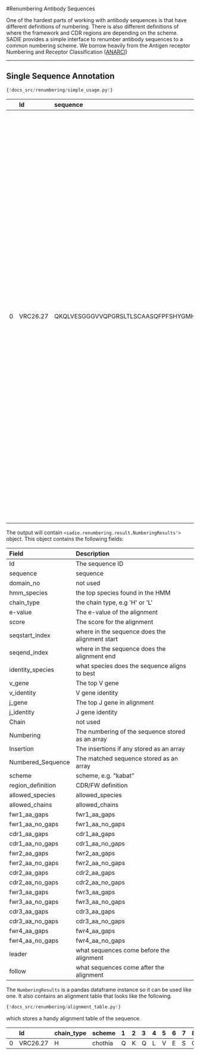 #Renumbering Antibody Sequences

One of the hardest parts of working with antibody sequences is that have different definitions of numbering. There is also different definitions of where the framework and CDR regions are depending on the scheme. SADIE provides a simple interface to renumber antibody sequences to a common numbering scheme. We borrow heavily from the Antigen receptor Numbering and Receptor Classification ([ANARCI](https://opig.stats.ox.ac.uk/webapps/sabdab-sabpred/sabpred/anarci/))

---

## Single Sequence Annotation

```Python
{!docs_src/renumbering/simple_usage.py!}

```

|     | Id       | sequence                                                                                                                                          | domain_no | hmm_species | chain_type |     e-value |  score | seqstart_index | seqend_index | identity_species | v_gene       | v_identity | j_gene    | j_identity | Chain | Numbering                                                                                                                                                                                                                                                                                                                                                                                                                                                                                                                                                                                                                             | Insertion                                                                                                                                                                                                                                                                                                                                                                                                                                                                                                                                                                                                                             | Numbered_Sequence                                                                                                                                                                                                                                                                                                                                                                                                                                                                                                                                                                                                                                                                                                                                     | scheme  | region_definition | allowed_species | allowed_chains | fwr1_aa_gaps              | fwr1_aa_no_gaps           | cdr1_aa_gaps | cdr1_aa_no_gaps | fwr2_aa_gaps      | fwr2_aa_no_gaps   | cdr2_aa_gaps | cdr2_aa_no_gaps | fwr3_aa_gaps                           | fwr3_aa_no_gaps                        | cdr3_aa_gaps                            | cdr3_aa_no_gaps                         | fwr4_aa_gaps | fwr4_aa_no_gaps | leader | follow |
| --: | :------- | :------------------------------------------------------------------------------------------------------------------------------------------------ | --------: | :---------- | :--------- | ----------: | -----: | -------------: | -----------: | :--------------- | :----------- | ---------: | :-------- | ---------: | :---- | :------------------------------------------------------------------------------------------------------------------------------------------------------------------------------------------------------------------------------------------------------------------------------------------------------------------------------------------------------------------------------------------------------------------------------------------------------------------------------------------------------------------------------------------------------------------------------------------------------------------------------------ | :------------------------------------------------------------------------------------------------------------------------------------------------------------------------------------------------------------------------------------------------------------------------------------------------------------------------------------------------------------------------------------------------------------------------------------------------------------------------------------------------------------------------------------------------------------------------------------------------------------------------------------ | :---------------------------------------------------------------------------------------------------------------------------------------------------------------------------------------------------------------------------------------------------------------------------------------------------------------------------------------------------------------------------------------------------------------------------------------------------------------------------------------------------------------------------------------------------------------------------------------------------------------------------------------------------------------------------------------------------------------------------------------------------- | :------ | :---------------- | :-------------- | :------------- | :------------------------ | :------------------------ | :----------- | :-------------- | :---------------- | :---------------- | :----------- | :-------------- | :------------------------------------- | :------------------------------------- | :-------------------------------------- | :-------------------------------------- | :----------- | :-------------- | :----- | :----- |
|   0 | VRC26.27 | QKQLVESGGGVVQPGRSLTLSCAASQFPFSHYGMHWVRQAPGKGLEWVASITNDGTKKYHGESVWDRFRISRDNSKNTLFLQMNSLRAEDTALYFCVRDQREDECEEWWSDYYDFGKELPCRKFRGLGLAGIFDIWGHGTMVIVS |         0 | human       | H          | 1.65353e-43 | 134.25 |              0 |          144 | human            | IGHV3-30\*03 |        0.8 | IGHJ3\*02 |       0.64 | H     | [1, 2, 3, 4, 5, 6, 7, 8, 9, 10, 11, 12, 13, 14, 15, 16, 17, 18, 19, 20, 21, 22, 23, 24, 25, 26, 27, 28, 29, 30, 31, 32, 33, 34, 35, 36, 37, 38, 39, 40, 41, 42, 43, 44, 45, 46, 47, 48, 49, 50, 51, 52, 52, 53, 54, 55, 56, 57, 58, 59, 60, 61, 62, 63, 64, 65, 66, 67, 68, 69, 70, 71, 72, 73, 74, 75, 76, 77, 78, 79, 80, 81, 82, 82, 82, 82, 83, 84, 85, 86, 87, 88, 89, 90, 91, 92, 93, 94, 95, 96, 97, 98, 99, 100, 100, 100, 100, 100, 100, 100, 100, 100, 100, 100, 100, 100, 100, 100, 100, 100, 100, 100, 100, 100, 100, 100, 100, 100, 100, 100, 100, 100, 100, 101, 102, 103, 104, 105, 106, 107, 108, 109, 110, 111, 112] | ['', '', '', '', '', '', '', '', '', '', '', '', '', '', '', '', '', '', '', '', '', '', '', '', '', '', '', '', '', '', '', '', '', '', '', '', '', '', '', '', '', '', '', '', '', '', '', '', '', '', '', '', 'A', '', '', '', '', '', '', '', '', '', '', '', '', '', '', '', '', '', '', '', '', '', '', '', '', '', '', '', '', '', '', 'A', 'B', 'C', '', '', '', '', '', '', '', '', '', '', '', '', '', '', '', '', '', '', 'A', 'B', 'C', 'D', 'E', 'F', 'G', 'H', 'I', 'J', 'K', 'L', 'M', 'N', 'O', 'P', 'Q', 'R', 'S', 'T', 'U', 'V', 'W', 'X', 'Y', 'Z', 'a', 'b', 'c', '', '', '', '', '', '', '', '', '', '', '', ''] | ['Q', 'K', 'Q', 'L', 'V', 'E', 'S', 'G', 'G', 'G', 'V', 'V', 'Q', 'P', 'G', 'R', 'S', 'L', 'T', 'L', 'S', 'C', 'A', 'A', 'S', 'Q', 'F', 'P', 'F', 'S', 'H', 'Y', 'G', 'M', 'H', 'W', 'V', 'R', 'Q', 'A', 'P', 'G', 'K', 'G', 'L', 'E', 'W', 'V', 'A', 'S', 'I', 'T', 'N', 'D', 'G', 'T', 'K', 'K', 'Y', 'H', 'G', 'E', 'S', 'V', 'W', 'D', 'R', 'F', 'R', 'I', 'S', 'R', 'D', 'N', 'S', 'K', 'N', 'T', 'L', 'F', 'L', 'Q', 'M', 'N', 'S', 'L', 'R', 'A', 'E', 'D', 'T', 'A', 'L', 'Y', 'F', 'C', 'V', 'R', 'D', 'Q', 'R', 'E', 'D', 'E', 'C', 'E', 'E', 'W', 'W', 'S', 'D', 'Y', 'Y', 'D', 'F', 'G', 'K', 'E', 'L', 'P', 'C', 'R', 'K', 'F', 'R', 'G', 'L', 'G', 'L', 'A', 'G', 'I', 'F', 'D', 'I', 'W', 'G', 'H', 'G', 'T', 'M', 'V', 'I', 'V', 'S'] | chothia | imgt              | human           | H,K,L          | QKQLVESGGGVVQPGRSLTLSCAAS | QKQLVESGGGVVQPGRSLTLSCAAS | QFPFSHYG     | QFPFSHYG        | MHWVRQAPGKGLEWVAS | MHWVRQAPGKGLEWVAS | ITNDGTKK     | ITNDGTKK        | YHGESVWDRFRISRDNSKNTLFLQMNSLRAEDTALYFC | YHGESVWDRFRISRDNSKNTLFLQMNSLRAEDTALYFC | VRDQREDECEEWWSDYYDFGKELPCRKFRGLGLAGIFDI | VRDQREDECEEWWSDYYDFGKELPCRKFRGLGLAGIFDI | WGHGTMVIVS   | WGHGTMVIVS      |        |        |

The output will contain `<sadie.renumbering.result.NumberingResults'>` object. This object contains the following fields:

| Field             | Description                                      |
| :---------------- | :----------------------------------------------- |
| Id                | The sequence ID                                  |
| sequence          | sequence                                         |
| domain_no         | not used                                         |
| hmm_species       | the top species found in the HMM                 |
| chain_type        | the chain type, e.g 'H' or 'L'                   |
| e-value           | The e-value of the alignment                     |
| score             | The score for the alignment                      |
| seqstart_index    | where in the sequence does the alignment start   |
| seqend_index      | where in the sequence does the alignment end     |
| identity_species  | what species does the sequence aligns to best    |
| v_gene            | The top V gene                                   |
| v_identity        | V gene identity                                  |
| j_gene            | The top J gene in alignment                      |
| j_identity        | J gene identity                                  |
| Chain             | not used                                         |
| Numbering         | The numbering of the sequence stored as an array |
| Insertion         | The insertions if any stored as an array         |
| Numbered_Sequence | The matched sequence stored as an array          |
| scheme            | scheme, e.g. "kabat"                             |
| region_definition | CDR/FW definition                                |
| allowed_species   | allowed_species                                  |
| allowed_chains    | allowed_chains                                   |
| fwr1_aa_gaps      | fwr1_aa_gaps                                     |
| fwr1_aa_no_gaps   | fwr1_aa_no_gaps                                  |
| cdr1_aa_gaps      | cdr1_aa_gaps                                     |
| cdr1_aa_no_gaps   | cdr1_aa_no_gaps                                  |
| fwr2_aa_gaps      | fwr2_aa_gaps                                     |
| fwr2_aa_no_gaps   | fwr2_aa_no_gaps                                  |
| cdr2_aa_gaps      | cdr2_aa_gaps                                     |
| cdr2_aa_no_gaps   | cdr2_aa_no_gaps                                  |
| fwr3_aa_gaps      | fwr3_aa_gaps                                     |
| fwr3_aa_no_gaps   | fwr3_aa_no_gaps                                  |
| cdr3_aa_gaps      | cdr3_aa_gaps                                     |
| cdr3_aa_no_gaps   | cdr3_aa_no_gaps                                  |
| fwr4_aa_gaps      | fwr4_aa_gaps                                     |
| fwr4_aa_no_gaps   | fwr4_aa_no_gaps                                  |
| leader            | what sequences come before the alignment         |
| follow            | what sequences come after the alignment          |

The `NumberingResults` is a pandas dataframe instance so it can be used like one. It also contains an alignment table that looks like the following.

```Python
{!docs_src/renumbering/alignment_table.py!}
```

which stores a handy alignment table of the sequence.

|     | Id       | chain_type | scheme  | 1   | 2   | 3   | 4   | 5   | 6   | 7   | 8   | 9   | 10  | 11  | 12  | 13  | 14  | 15  | 16  | 17  | 18  | 19  | 20  | 21  | 22  | 23  | 24  | 25  | 26  | 27  | 28  | 29  | 30  | 31  | 32  | 33  | 34  | 35  | 36  | 37  | 38  | 39  | 40  | 41  | 42  | 43  | 44  | 45  | 46  | 47  | 48  | 49  | 50  | 51  | 52  | 52A | 53  | 54  | 55  | 56  | 57  | 58  | 59  | 60  | 61  | 62  | 63  | 64  | 65  | 66  | 67  | 68  | 69  | 70  | 71  | 72  | 73  | 74  | 75  | 76  | 77  | 78  | 79  | 80  | 81  | 82  | 82A | 82B | 82C | 83  | 84  | 85  | 86  | 87  | 88  | 89  | 90  | 91  | 92  | 93  | 94  | 95  | 96  | 97  | 98  | 99  | 100 | 100A | 100B | 100C | 100D | 100E | 100F | 100G | 100H | 100I | 100J | 100K | 100L | 100M | 100N | 100O | 100P | 100Q | 100R | 100S | 100T | 100U | 100V | 100W | 100X | 100Y | 100Z | 100a | 100b | 100c | 101 | 102 | 103 | 104 | 105 | 106 | 107 | 108 | 109 | 110 | 111 | 112 |
| --: | :------- | :--------- | :------ | :-- | :-- | :-- | :-- | :-- | :-- | :-- | :-- | :-- | :-- | :-- | :-- | :-- | :-- | :-- | :-- | :-- | :-- | :-- | :-- | :-- | :-- | :-- | :-- | :-- | :-- | :-- | :-- | :-- | :-- | :-- | :-- | :-- | :-- | :-- | :-- | :-- | :-- | :-- | :-- | :-- | :-- | :-- | :-- | :-- | :-- | :-- | :-- | :-- | :-- | :-- | :-- | :-- | :-- | :-- | :-- | :-- | :-- | :-- | :-- | :-- | :-- | :-- | :-- | :-- | :-- | :-- | :-- | :-- | :-- | :-- | :-- | :-- | :-- | :-- | :-- | :-- | :-- | :-- | :-- | :-- | :-- | :-- | :-- | :-- | :-- | :-- | :-- | :-- | :-- | :-- | :-- | :-- | :-- | :-- | :-- | :-- | :-- | :-- | :-- | :-- | :-- | :-- | :-- | :--- | :--- | :--- | :--- | :--- | :--- | :--- | :--- | :--- | :--- | :--- | :--- | :--- | :--- | :--- | :--- | :--- | :--- | :--- | :--- | :--- | :--- | :--- | :--- | :--- | :--- | :--- | :--- | :--- | :-- | :-- | :-- | :-- | :-- | :-- | :-- | :-- | :-- | :-- | :-- | :-- |
|   0 | VRC26.27 | H          | chothia | Q   | K   | Q   | L   | V   | E   | S   | G   | G   | G   | V   | V   | Q   | P   | G   | R   | S   | L   | T   | L   | S   | C   | A   | A   | S   | Q   | F   | P   | F   | S   | H   | Y   | G   | M   | H   | W   | V   | R   | Q   | A   | P   | G   | K   | G   | L   | E   | W   | V   | A   | S   | I   | T   | N   | D   | G   | T   | K   | K   | Y   | H   | G   | E   | S   | V   | W   | D   | R   | F   | R   | I   | S   | R   | D   | N   | S   | K   | N   | T   | L   | F   | L   | Q   | M   | N   | S   | L   | R   | A   | E   | D   | T   | A   | L   | Y   | F   | C   | V   | R   | D   | Q   | R   | E   | D   | E   | C    | E    | E    | W    | W    | S    | D    | Y    | Y    | D    | F    | G    | K    | E    | L    | P    | C    | R    | K    | F    | R    | G    | L    | G    | L    | A    | G    | I    | F    | D   | I   | W   | G   | H   | G   | T   | M   | V   | I   | V   | S   |


